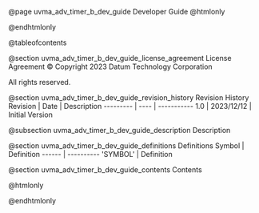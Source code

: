 @page uvma_adv_timer_b_dev_guide Developer Guide
@htmlonly
<div class="autonumbering">
@endhtmlonly


@tableofcontents


@section uvma_adv_timer_b_dev_guide_license_agreement License Agreement
© Copyright 2023 Datum Technology Corporation

All rights reserved.


@section uvma_adv_timer_b_dev_guide_revision_history Revision History
Revision  | Date | Description
--------- | ---- | -----------
1.0 | 2023/12/12 | Initial Version

@subsection uvma_adv_timer_b_dev_guide_description Description


@section uvma_adv_timer_b_dev_guide_definitions Definitions
Symbol | Definition
------ | ----------
 'SYMBOL' | Definition


@section uvma_adv_timer_b_dev_guide_contents Contents


@htmlonly
</div>
@endhtmlonly
